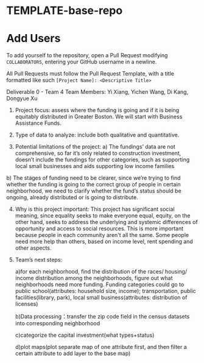 # TEMPLATE-base-repo

# Add Users
To add yourself to the repository, open a Pull Request modifying `COLLABORATORS`, entering your GitHub username in a newline.

All Pull Requests must follow the Pull Request Template, with a title formatted like such `[Project Name]: <Descriptive Title>`

Deliverable 0 - Team 4
Team Members: Yi Xiang, Yichen Wang, Di Kang, Dongyue Xu

1. Project focus: assess where the funding is going and if it is being equitably distributed in Greater Boston. We will start with Business Assistance Funds. 
2. Type of data to analyze: include both qualitative and quantitative. 

3. Potential limitations of the project: 
a) The fundings’ data are not comprehensive, so far it’s only related to construction investment, doesn’t include the fundings for other categories, such as supporting local small businesses and aids supporting low income families

b) The stages of funding need to be clearer, since we’re trying to find whether the funding is going to the correct group of people in certain neighborhood, we need to clarify whether the fund’s status should be ongoing, already distributed or is going to distribute. 
   
4. Why is this project important:
This project has significant social meaning, since equality seeks to make everyone equal, equity, on the other hand, seeks to address the underlying and systemic differences of opportunity and access to social resources. This is more important because people in each community aren't all the same. Some people need more help than others, based on income level, rent spending and other aspects.

5. Team’s next steps:

   a)for each neighborhood, find the distribution of the races/ housing/ income distribution among the neighborhoods, figure out what neighborhoods need more funding.        Funding categories could go to public school(attributes: household size, income); 
     transportation, public facilities(library, park), 
     local small business(attributes: distribution of licenses)
     
   b)Data processing：transfer the zip code field in the census datasets into corresponding neighborhood
   
   c)categorize the capital investment(what types+status)
   
   d)plot maps(plot separate map of one attribute first, and then filter a certain attribute to add layer to the base map)
   
